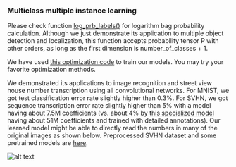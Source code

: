 ### Multiclass multiple instance learning

Please check function [log_prb_labels()](https://github.com/lixilinx/MCMIL/blob/04ad08465d45b2ee8d6174eb1f76dc809550eb16/utilities.py#L6) for logarithm bag probability calculation. Although we just demonstrate its application to multiple object detection and localization, this function accepts probability tensor P with other orders, as long as the first dimension is number_of_classes + 1.    

We have used [this optimization code](https://github.com/lixilinx/psgd_torch/blob/master/preconditioned_stochastic_gradient_descent.py) to train our models. You may try your favorite optimization methods.

We demonstrated its applications to image recognition and street view house number transcription using all convolutional networks. For MNIST, we got test classification error rate slightly higher than 0.3%. For SVHN, we got sequence transcription error rate slightly higher than 5% with a model having about 7.5M coefficients (vs. about 4% by [this specialized model](https://arxiv.org/abs/1312.6082) having about 51M coefficients and trained with detailed annotations). Our learned model might be able to directly read the numbers in many of the original images as shown below. Preprocessed SVHN dataset and some pretrained models are [here](https://drive.google.com/drive/folders/1BvVpUw3OY3RtkJo-bfujwBsa0y6e49lZ).

![alt text](https://github.com/lixilinx/Learning_with_Labels_of_Existing-Nonexisting/blob/master/misc/svhn_test.png)
